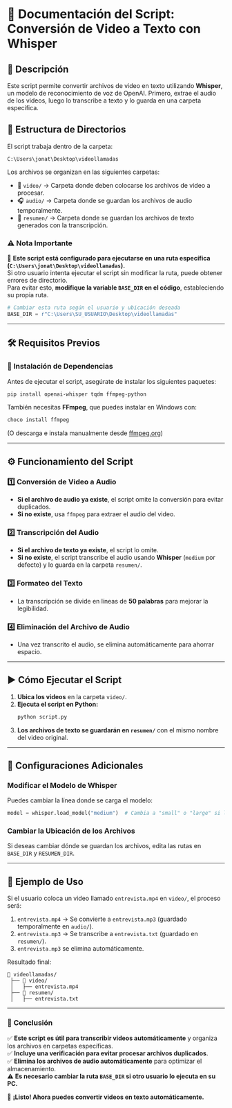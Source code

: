 # 📌 **Documentación del Script: Conversión de Video a Texto con Whisper**

## 📖 **Descripción**
Este script permite convertir archivos de video en texto utilizando **Whisper**, un modelo de reconocimiento de voz de OpenAI. Primero, extrae el audio de los videos, luego lo transcribe a texto y lo guarda en una carpeta específica.

## 📂 **Estructura de Directorios**
El script trabaja dentro de la carpeta:

```
C:\Users\jonat\Desktop\videollamadas
```

Los archivos se organizan en las siguientes carpetas:
- 📁 `video/` → Carpeta donde deben colocarse los archivos de video a procesar.
- 🎧 `audio/` → Carpeta donde se guardan los archivos de audio temporalmente.
- 📄 `resumen/` → Carpeta donde se guardan los archivos de texto generados con la transcripción.

### ⚠ **Nota Importante**
🔴 **Este script está configurado para ejecutarse en una ruta específica (`C:\Users\jonat\Desktop\videollamadas`).**  
Si otro usuario intenta ejecutar el script sin modificar la ruta, puede obtener errores de directorio.  
Para evitar esto, **modifique la variable `BASE_DIR` en el código**, estableciendo su propia ruta.

```python
# Cambiar esta ruta según el usuario y ubicación deseada
BASE_DIR = r"C:\Users\SU_USUARIO\Desktop\videollamadas"
```

---

## 🛠 **Requisitos Previos**
### 🔹 **Instalación de Dependencias**
Antes de ejecutar el script, asegúrate de instalar los siguientes paquetes:

```bash
pip install openai-whisper tqdm ffmpeg-python
```

También necesitas **FFmpeg**, que puedes instalar en Windows con:

```bash
choco install ffmpeg
```
(O descarga e instala manualmente desde [ffmpeg.org](https://ffmpeg.org))

---

## ⚙️ **Funcionamiento del Script**
### **1️⃣ Conversión de Video a Audio**
- **Si el archivo de audio ya existe**, el script omite la conversión para evitar duplicados.
- **Si no existe**, usa `ffmpeg` para extraer el audio del video.

### **2️⃣ Transcripción del Audio**
- **Si el archivo de texto ya existe**, el script lo omite.
- **Si no existe**, el script transcribe el audio usando **Whisper** (`medium` por defecto) y lo guarda en la carpeta `resumen/`.

### **3️⃣ Formateo del Texto**
- La transcripción se divide en líneas de **50 palabras** para mejorar la legibilidad.

### **4️⃣ Eliminación del Archivo de Audio**
- Una vez transcrito el audio, se elimina automáticamente para ahorrar espacio.

---

## ▶️ **Cómo Ejecutar el Script**
1. **Ubica los videos** en la carpeta `video/`.
2. **Ejecuta el script en Python:**
   ```bash
   python script.py
   ```
3. **Los archivos de texto se guardarán en `resumen/`** con el mismo nombre del video original.

---

## 🔧 **Configuraciones Adicionales**
### **Modificar el Modelo de Whisper**
Puedes cambiar la línea donde se carga el modelo:
```python
model = whisper.load_model("medium")  # Cambia a "small" o "large" si lo deseas
```

### **Cambiar la Ubicación de los Archivos**
Si deseas cambiar dónde se guardan los archivos, edita las rutas en `BASE_DIR` y `RESUMEN_DIR`.

---

## 📌 **Ejemplo de Uso**
Si el usuario coloca un video llamado `entrevista.mp4` en `video/`, el proceso será:
1. `entrevista.mp4` → Se convierte a `entrevista.mp3` (guardado temporalmente en `audio/`).
2. `entrevista.mp3` → Se transcribe a `entrevista.txt` (guardado en `resumen/`).
3. `entrevista.mp3` se elimina automáticamente.

Resultado final:
```
📁 videollamadas/
 ├── 📁 video/
 │   ├── entrevista.mp4
 ├── 📁 resumen/
 │   ├── entrevista.txt
```

---

### 📌 **Conclusión**
✅ **Este script es útil para transcribir videos automáticamente** y organiza los archivos en carpetas específicas.  
✅ **Incluye una verificación para evitar procesar archivos duplicados**.  
✅ **Elimina los archivos de audio automáticamente** para optimizar el almacenamiento.  
⚠ **Es necesario cambiar la ruta `BASE_DIR` si otro usuario lo ejecuta en su PC.**  

🚀 **¡Listo! Ahora puedes convertir videos en texto automáticamente.**

